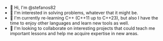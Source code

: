 - 👋 Hi, I'm @stefanos82
- 👀 I'm interested in solving problems, whatever that it might be.
- 🌱 I'm currently re-learning C++ (C++11 up to C++23), but also I have the time to enjoy other languages and learn new tools as well.
- 💞️ I'm looking to collaborate on interesting projects that could teach me important lessons and help me acquire expertise in new areas.

<!---
stefanos82/stefanos82 is a ✨ special ✨ repository because its `README.md` (this file) appears on your GitHub profile.
You can click the Preview link to take a look at your changes.
--->

